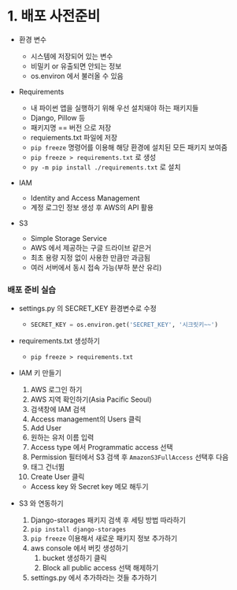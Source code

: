 # 1. 배포 사전준비

* 환경 변수
  * 시스템에 저장되어 있는 변수
  * 비밀키 or 유출되면 안되는 정보
  * os.environ 에서 불러올 수 있음

* Requirements
  * 내 파이썬 앱을 실행하기 위해 우선 설치돼야 하는 패키지들
  * Django, Pillow 등
  * 패키지명 == 버전 으로 저장
  * requiements.txt 파일에 저장
  * `pip freeze` 명령어를 이용해 해당 환경에 설치된 모든 패키지 보여줌
  * `pip freeze > requirements.txt` 로 생성
  * `py -m pip install ./requirements.txt` 로 설치
  
* IAM
  * Identity and Access Management
  * 계정 로그인 정보 생성 후 AWS의 API 활용

* S3
  * Simple Storage Service
  * AWS 에서 제공하는 구글 드라이브 같은거
  * 최초 용량 지정 없이 사용한 만큼만 과금됨
  * 여러 서버에서 동시 접속 가능(부하 분산 유리)



### 배포 준비 실습

* settings.py 의 SECRET_KEY 환경변수로 수정

  * ```python
    SECRET_KEY = os.environ.get('SECRET_KEY', '시크릿키~~')
    ```

* requirements.txt 생성하기

  * ```
    pip freeze > requirements.txt
    ```

* IAM 키 만들기

  1. AWS 로그인 하기
  2. AWS 지역 확인하기(Asia Pacific Seoul)
  3. 검색창에 IAM 검색
  4. Access management의 Users 클릭
  5. Add User
  6. 원하는 유저 이름 입력
  7. Access type 에서 Programmatic access 선택
  8. Permission 필터에서 S3 검색 후 `AmazonS3FullAccess` 선택후 다음
  9. 태그 건너뜀
  10. Create User 클릭

  * Access key 와 Secret key 메모 해두기

* S3 와 연동하기

  1. Django-storages 패키지 검색 후 세팅 방법 따라하기
  2. `pip install django-storages`
  3. `pip freeze` 이용해서 새로운 패키지 정보 추가하기
  4. aws console 에서 버킷 생성하기
     1. bucket 생성하기 클릭
     2. Block all public access 선택 해제하기
  5. settings.py 에서 추가하라는 것들 추가하기









